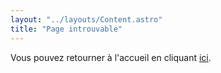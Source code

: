 ```yaml
---
layout: "../layouts/Content.astro"
title: "Page introuvable"
---
```


Vous pouvez retourner à l'accueil en cliquant [ici](/).
